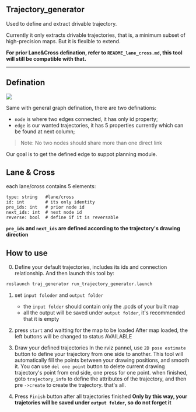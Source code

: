 Trajectory_generator
---
Used to define and extract drivable trajectory.

Currently it only extracts drivable trajectories, that is, a minimum subset of high-precision maps. But it is flexible to extend.

**For prior Lane&Cross defination, refer to `README_lane_cross.md`, this tool will still be compatible with that.**

---

## Defination
![](https://user-images.githubusercontent.com/44689665/124111704-28d91200-da9c-11eb-9aad-8495bbbb821e.png)

Same with general graph defination, there are two definations:
* `node` is where two edges connected, it has only id property;
* `edge` is our wanted trajectories, it has 5 properties currently which can be found at next column;
> Note: No two nodes should share more than one direct link

Our goal is to get the defined edge to suppot planning module.

## Lane & Cross
each lane/cross contains 5 elements:
```shell
type: string   #lane/cross
id: int        # its only identity
pre_ids: int   # prior node id   
next_ids: int  # next node id
reverse: bool  # define if it is reversable
```
**`pre_ids` and `next_ids` are defined according to the trajectory's drawing direction**

## How to use
0. Define your default trajectories, includes its ids and connection relationship.
And then launch this tool by:
```bash
roslaunch traj_generator run_trajectory_generator.launch
```

1. set `input foloder` and `output folder`
   * the `input folder` should contain only the .pcds of your built map
   * all the output will be saved under `output folder`, it's recommended that it is empty

2. press `start` and waitting for the map to be loaded
After map loaded, the left buttons will be changed to status AVAILABLE

3. Draw your defined trajectories
In the rviz pannel, use `2D pose estimate` button to define your trajectory from one side to another. This tool will automatically fill the points between your drawing positions, and smooth it.
You can use `del one point` button to delete current drawing trajectory's point from end side, one press for one point.
when finished, goto `trajectory_info` to define the attributes of the trajectory, and then pre `->create` to create the trajectory. that's all.

4. Press `Finish` button after all trajectories finished
**Only by this way, your trajetories will be saved under `output folder`, so do not forget it**